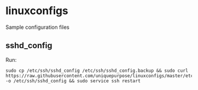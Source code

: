 # linuxconfigs
Sample configuration files

## sshd_config
Run:
```
sudo cp /etc/ssh/sshd_config /etc/ssh/sshd_config.backup && sudo curl https://raw.githubusercontent.com/uniquepurpose/linuxconfigs/master/etc/ssh/sshd_config -o /etc/ssh/sshd_config && sudo service ssh restart
```
